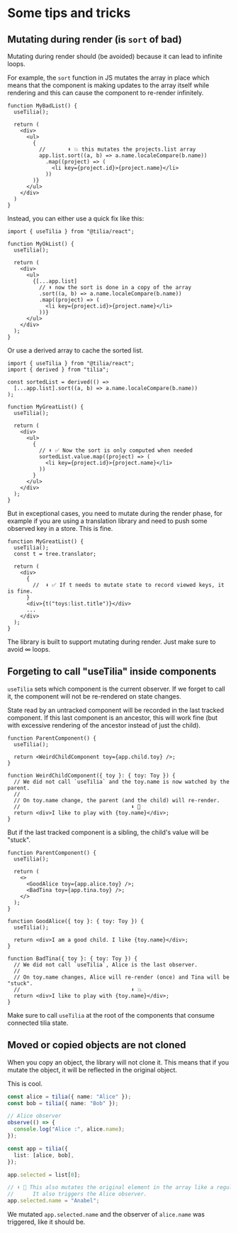# Some tips and tricks

## Mutating during render (is `sort` of bad)

Mutating during render should (be avoided) because it can lead to infinite loops.

For example, the `sort` function in JS mutates the array in place which means that the component is making updates to the array itself while rendering and this can cause the component to re-render infinitely.

```tsx
function MyBadList() {
  useTilia();

  return (
    <div>
      <ul>
        {
          //       ⬇️ 💥 this mutates the projects.list array
          app.list.sort((a, b) => a.name.localeCompare(b.name))
            .map((project) => (
              <li key={project.id}>{project.name}</li>
            ))
        )}
      </ul>
    </div>
  )
}
```

Instead, you can either use a quick fix like this:

```tsx
import { useTilia } from "@tilia/react";

function MyOkList() {
  useTilia();

  return (
    <div>
      <ul>
        {[...app.list]
          // ⬇️ now the sort is done in a copy of the array
          .sort((a, b) => a.name.localeCompare(b.name))
          .map((project) => (
            <li key={project.id}>{project.name}</li>
          ))}
      </ul>
    </div>
  );
}
```

Or use a derived array to cache the sorted list.

```tsx
import { useTilia } from "@tilia/react";
import { derived } from "tilia";

const sortedList = derived(() =>
  [...app.list].sort((a, b) => a.name.localeCompare(b.name))
);

function MyGreatList() {
  useTilia();

  return (
    <div>
      <ul>
        {
          // ⬇️ ✅ Now the sort is only computed when needed
          sortedList.value.map((project) => (
            <li key={project.id}>{project.name}</li>
          ))
        }
      </ul>
    </div>
  );
}
```

But in exceptional cases, you need to mutate during the render phase, for example if you are using a translation library and need to push some observed key in a store. This is fine.

```tsx
function MyGreatList() {
  useTilia();
  const t = tree.translator;

  return (
    <div>
      {
        //  ⬇️ ✅ If t needs to mutate state to record viewed keys, it is fine.
      }
      <div>{t("toys:list.title")}</div>
      ...
    </div>
  );
}
```

The library is built to support mutating during render. Just make sure to avoid ∞ loops.

## Forgeting to call "useTilia" inside components

`useTilia` sets which component is the current observer. If we forget to call it, the component will not be re-rendered on state changes.

State read by an untracked component will be recorded in the last tracked component. If this last component is an ancestor, this will work fine (but with excessive rendering of the ancestor instead of just the child).

```tsx
function ParentComponent() {
  useTilia();

  return <WeirdChildComponent toy={app.child.toy} />;
}

function WeirdChildComponent({ toy }: { toy: Toy }) {
  // We did not call `useTilia` and the toy.name is now watched by the parent.
  //
  // On toy.name change, the parent (and the child) will re-render.
  //                                   ⬇️ 🥺
  return <div>I like to play with {toy.name}</div>;
}
```

But if the last tracked component is a sibling, the child's value will be "stuck".

```tsx
function ParentComponent() {
  useTilia();

  return (
    <>
      <GoodAlice toy={app.alice.toy} />;
      <BadTina toy={app.tina.toy} />;
    </>
  );
}

function GoodAlice({ toy }: { toy: Toy }) {
  useTilia();

  return <div>I am a good child. I like {toy.name}</div>;
}

function BadTina({ toy }: { toy: Toy }) {
  // We did not call `useTilia`, Alice is the last observer.
  //
  // On toy.name changes, Alice will re-render (once) and Tina will be "stuck".
  //                                   ⬇️ 💥
  return <div>I like to play with {toy.name}</div>;
}
```

Make sure to call `useTilia` at the root of the components that consume connected tilia state.

## Moved or copied objects are not cloned

When you copy an object, the library will not clone it. This means that if you mutate the object, it will be reflected in the original object.

This is cool.

```ts
const alice = tilia({ name: "Alice" });
const bob = tilia({ name: "Bob" });

// Alice observer
observe(() => {
  console.log("Alice :", alice.name);
});

const app = tilia({
  list: [alice, bob],
});

app.selected = list[0];

// ⬇️ 🦄 This also mutates the original element in the array like a regular JS object.
//      It also triggers the Alice observer.
app.selected.name = "Anabel";
```

We mutated `app.selected.name` and the observer of `alice.name` was triggered, like it should be.

